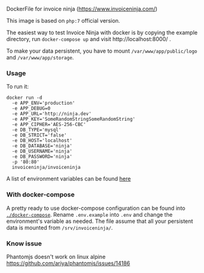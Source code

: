 DockerFile for invoice ninja (https://www.invoiceninja.com/)

This image is based on `php:7` official version.

The easiest way to test Invoice Ninja with docker is by copying the example directory, run `docker-compose up` and visit http://localhost:8000/ .

To make your data persistent, you have to mount `/var/www/app/public/logo` and `/var/www/app/storage`.


### Usage

To run it:

```
docker run -d
  -e APP_ENV='production'
  -e APP_DEBUG=0
  -e APP_URL='http://ninja.dev'
  -e APP_KEY='SomeRandomStringSomeRandomString'
  -e APP_CIPHER='AES-256-CBC'
  -e DB_TYPE='mysql'
  -e DB_STRICT='false'
  -e DB_HOST='localhost'
  -e DB_DATABASE='ninja'
  -e DB_USERNAME='ninja'
  -e DB_PASSWORD='ninja'
  -p '80:80'
  invoiceninja/invoiceninja
```
A list of environment variables can be found [here](https://github.com/invoiceninja/invoiceninja/blob/master/.env.example)


### With docker-compose

A pretty ready to use docker-compose configuration can be found into [`./docker-compose`](https://github.com/invoiceninja/dockerfiles/tree/master/docker-compose).
Rename `.env.example` into `.env` and change the environment's variable as needed.
The file assume that all your persistent data is mounted from `/srv/invoiceninja/`.

### Know issue

Phantomjs doesn't work on linux alpine https://github.com/ariya/phantomjs/issues/14186
